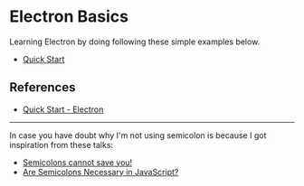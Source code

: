 # Electron Basics

Learning Electron by doing following these simple examples below.

- [Quick Start](quick-start)  
 
## References

- [Quick Start - Electron](https://electron.atom.io/docs/tutorial/quick-start/)

----
In case you have doubt why I'm not using semicolon is because I got inspiration from these talks: 

- [Semicolons cannot save you!](https://www.youtube.com/watch?v=Qlr-FGbhKaI)
- [Are Semicolons Necessary in JavaScript?](https://www.youtube.com/watch?v=gsfbh17Ax9I)
